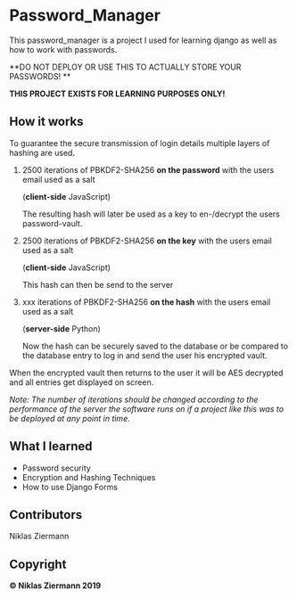 # Password_Manager

This password_manager is a project I used for learning django as well as how to work with passwords.

**DO NOT DEPLOY OR USE THIS TO ACTUALLY STORE YOUR PASSWORDS! **

**THIS PROJECT EXISTS FOR LEARNING PURPOSES ONLY!** 



## How it works

To guarantee the secure transmission of login details multiple layers of hashing are used.

1. 2500 iterations of PBKDF2-SHA256 **on the password** with the users email used as a salt 

   (**client-side** JavaScript)

   The resulting hash will later be used as a key to en-/decrypt the users password-vault.

2. 2500 iterations of PBKDF2-SHA256 **on the key** with the users email used as a salt 

   (**client-side** JavaScript)

   This hash can then be send to the server

3. xxx iterations of PBKDF2-SHA256 **on the hash** with the users email used as a salt 

   (**server-side** Python)

   Now the hash can be securely saved to the database or be compared to the database entry to log in and send the user his encrypted vault.

When the encrypted vault then returns to the user it will be AES decrypted and all entries get displayed on screen. 

*Note: The number of iterations should be changed according to the performance of the server the software runs on if a project like this was to be deployed at any point in time.*



## What I learned

- Password security
- Encryption and Hashing Techniques
- How to use Django Forms



## Contributors

Niklas Ziermann



## Copyright

**© Niklas Ziermann 2019**